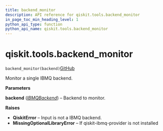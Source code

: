 ```yaml
---
title: backend_monitor
description: API reference for qiskit.tools.backend_monitor
in_page_toc_min_heading_level: 1
python_api_type: function
python_api_name: qiskit.tools.backend_monitor
---
```


# qiskit.tools.backend\_monitor

<span id="qiskit.tools.backend_monitor" />

`backend_monitor(backend)`[GitHub](https://github.com/qiskit/qiskit/tree/stable/0.39/qiskit/tools/monitor/overview.py "view source code")

Monitor a single IBMQ backend.

**Parameters**

**backend** ([*IBMQBackend*](qiskit.providers.ibmq.IBMQBackend "qiskit.providers.ibmq.IBMQBackend")) – Backend to monitor.

**Raises**

*   **QiskitError** – Input is not a IBMQ backend.
*   **MissingOptionalLibraryError** – If qiskit-ibmq-provider is not installed

